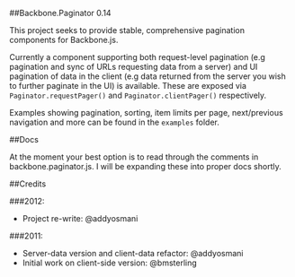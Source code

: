 ##Backbone.Paginator 0.14

This project seeks to provide stable, comprehensive pagination components for Backbone.js. 

Currently a component supporting both request-level pagination (e.g pagination and sync of URLs requesting data from a server) and UI pagination of data in the client (e.g data returned from the server you wish to further paginate in the UI) is available. These are exposed via `Paginator.requestPager()` and `Paginator.clientPager()` respectively.

Examples showing pagination, sorting, item limits per page, next/previous navigation and more can be found in the `examples` folder.

##Docs

At the moment your best option is to read through the comments in backbone.paginator.js. I will be expanding these into proper docs shortly.

##Credits

###2012:
* Project re-write: @addyosmani

###2011:
* Server-data version and client-data refactor: @addyosmani
* Initial work on client-side version: @bmsterling

